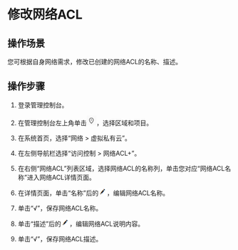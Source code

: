 # 修改网络ACL<a name="vpc_acl_0010"></a>

## 操作场景<a name="section66699152161428"></a>

您可根据自身网络需求，修改已创建的网络ACL的名称、描述。

## 操作步骤<a name="section25103352161542"></a>

1.  登录管理控制台。


1.  在管理控制台左上角单击![](figures/icon-region.png)，选择区域和项目。
2.  在系统首页，选择“网络 \> 虚拟私有云”。
3.  在左侧导航栏选择“访问控制 \> 网络ACL+”。
4.  在右侧“网络ACL”列表区域，选择网络ACL的名称列，单击您对应“网络ACL名称”进入网络ACL详情页面。
5.  在详情页面，单击“名称”后的![](figures/icon-edit.png)，编辑网络ACL名称。
6.  单击“√”，保存网络ACL名称。
7.  单击“描述”后的![](figures/icon-edit.png)，编辑网络ACL说明内容。
8.  单击“√”，保存网络ACL描述。


